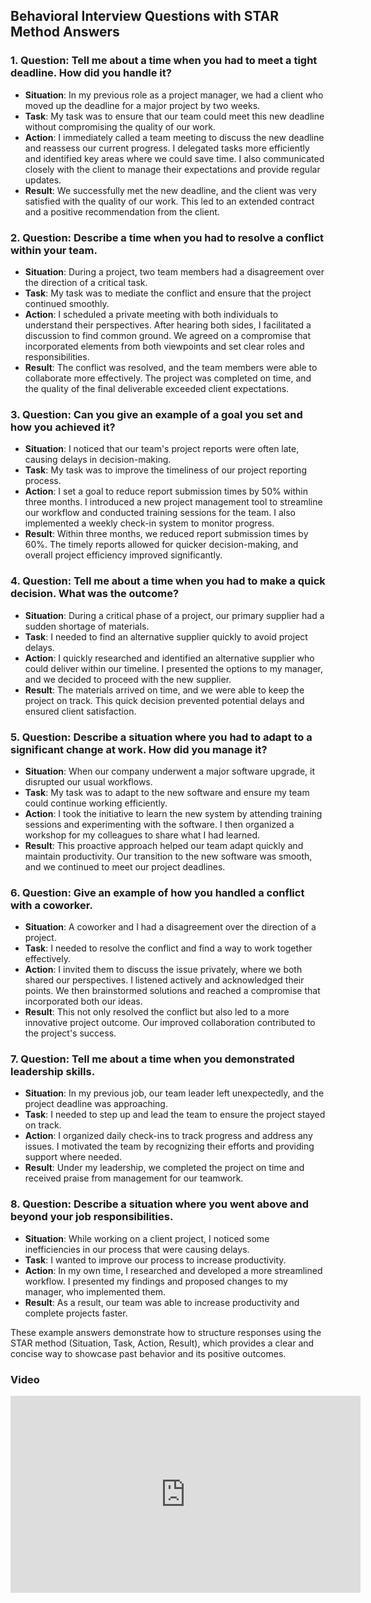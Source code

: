 ## Behavioral Interview Questions with STAR Method Answers

### 1. **Question: Tell me about a time when you had to meet a tight deadline. How did you handle it?**

   - **Situation**: In my previous role as a project manager, we had a client who moved up the deadline for a major project by two weeks.
   - **Task**: My task was to ensure that our team could meet this new deadline without compromising the quality of our work.
   - **Action**: I immediately called a team meeting to discuss the new deadline and reassess our current progress. I delegated tasks more efficiently and identified key areas where we could save time. I also communicated closely with the client to manage their expectations and provide regular updates.
   - **Result**: We successfully met the new deadline, and the client was very satisfied with the quality of our work. This led to an extended contract and a positive recommendation from the client.

### 2. **Question: Describe a time when you had to resolve a conflict within your team.**

   - **Situation**: During a project, two team members had a disagreement over the direction of a critical task.
   - **Task**: My task was to mediate the conflict and ensure that the project continued smoothly.
   - **Action**: I scheduled a private meeting with both individuals to understand their perspectives. After hearing both sides, I facilitated a discussion to find common ground. We agreed on a compromise that incorporated elements from both viewpoints and set clear roles and responsibilities.
   - **Result**: The conflict was resolved, and the team members were able to collaborate more effectively. The project was completed on time, and the quality of the final deliverable exceeded client expectations.

### 3. **Question: Can you give an example of a goal you set and how you achieved it?**

   - **Situation**: I noticed that our team's project reports were often late, causing delays in decision-making.
   - **Task**: My task was to improve the timeliness of our project reporting process.
   - **Action**: I set a goal to reduce report submission times by 50% within three months. I introduced a new project management tool to streamline our workflow and conducted training sessions for the team. I also implemented a weekly check-in system to monitor progress.
   - **Result**: Within three months, we reduced report submission times by 60%. The timely reports allowed for quicker decision-making, and overall project efficiency improved significantly.

### 4. **Question: Tell me about a time when you had to make a quick decision. What was the outcome?**

   - **Situation**: During a critical phase of a project, our primary supplier had a sudden shortage of materials.
   - **Task**: I needed to find an alternative supplier quickly to avoid project delays.
   - **Action**: I quickly researched and identified an alternative supplier who could deliver within our timeline. I presented the options to my manager, and we decided to proceed with the new supplier.
   - **Result**: The materials arrived on time, and we were able to keep the project on track. This quick decision prevented potential delays and ensured client satisfaction.

### 5. **Question: Describe a situation where you had to adapt to a significant change at work. How did you manage it?**

   - **Situation**: When our company underwent a major software upgrade, it disrupted our usual workflows.
   - **Task**: My task was to adapt to the new software and ensure my team could continue working efficiently.
   - **Action**: I took the initiative to learn the new system by attending training sessions and experimenting with the software. I then organized a workshop for my colleagues to share what I had learned.
   - **Result**: This proactive approach helped our team adapt quickly and maintain productivity. Our transition to the new software was smooth, and we continued to meet our project deadlines.

### 6. **Question: Give an example of how you handled a conflict with a coworker.**

   - **Situation**: A coworker and I had a disagreement over the direction of a project.
   - **Task**: I needed to resolve the conflict and find a way to work together effectively.
   - **Action**: I invited them to discuss the issue privately, where we both shared our perspectives. I listened actively and acknowledged their points. We then brainstormed solutions and reached a compromise that incorporated both our ideas.
   - **Result**: This not only resolved the conflict but also led to a more innovative project outcome. Our improved collaboration contributed to the project's success.

### 7. **Question: Tell me about a time when you demonstrated leadership skills.**

   - **Situation**: In my previous job, our team leader left unexpectedly, and the project deadline was approaching.
   - **Task**: I needed to step up and lead the team to ensure the project stayed on track.
   - **Action**: I organized daily check-ins to track progress and address any issues. I motivated the team by recognizing their efforts and providing support where needed.
   - **Result**: Under my leadership, we completed the project on time and received praise from management for our teamwork.

### 8. **Question: Describe a situation where you went above and beyond your job responsibilities.**

   - **Situation**: While working on a client project, I noticed some inefficiencies in our process that were causing delays.
   - **Task**: I wanted to improve our process to increase productivity.
   - **Action**: In my own time, I researched and developed a more streamlined workflow. I presented my findings and proposed changes to my manager, who implemented them.
   - **Result**: As a result, our team was able to increase productivity and complete projects faster.

These example answers demonstrate how to structure responses using the STAR method (Situation, Task, Action, Result), which provides a clear and concise way to showcase past behavior and its positive outcomes.

### Video

<iframe width="560" height="315" src="https://www.youtube.com/embed/uQEuo7woEEk?si=HHOONUe_aI78V5k0" title="YouTube video player" frameborder="0" allow="accelerometer; autoplay; clipboard-write; encrypted-media; gyroscope; picture-in-picture; web-share" referrerpolicy="strict-origin-when-cross-origin" allowfullscreen></iframe>